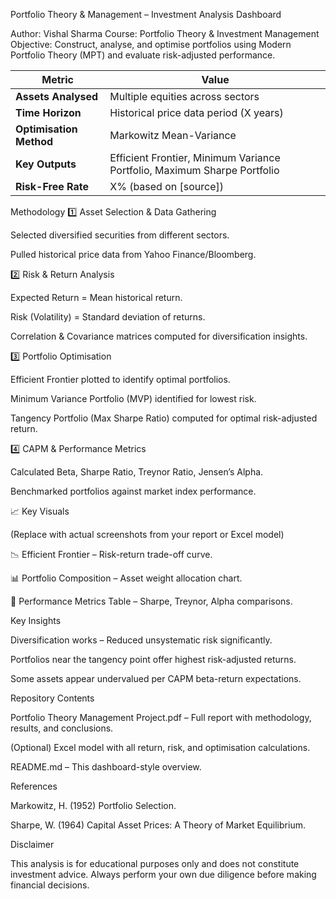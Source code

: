 Portfolio Theory & Management – Investment Analysis Dashboard

Author: Vishal Sharma
Course: Portfolio Theory & Investment Management
Objective: Construct, analyse, and optimise portfolios using Modern Portfolio Theory (MPT) and evaluate risk-adjusted performance.

| Metric                  | Value                                                                    |
| ----------------------- | ------------------------------------------------------------------------ |
| **Assets Analysed**     | Multiple equities across sectors                                         |
| **Time Horizon**        | Historical price data period (X years)                                   |
| **Optimisation Method** | Markowitz Mean-Variance                                                  |
| **Key Outputs**         | Efficient Frontier, Minimum Variance Portfolio, Maximum Sharpe Portfolio |
| **Risk-Free Rate**      | X% (based on \[source])                                                  |


Methodology
1️⃣ Asset Selection & Data Gathering

Selected diversified securities from different sectors.

Pulled historical price data from Yahoo Finance/Bloomberg.

2️⃣ Risk & Return Analysis

Expected Return = Mean historical return.

Risk (Volatility) = Standard deviation of returns.

Correlation & Covariance matrices computed for diversification insights.

3️⃣ Portfolio Optimisation

Efficient Frontier plotted to identify optimal portfolios.

Minimum Variance Portfolio (MVP) identified for lowest risk.

Tangency Portfolio (Max Sharpe Ratio) computed for optimal risk-adjusted return.

4️⃣ CAPM & Performance Metrics

Calculated Beta, Sharpe Ratio, Treynor Ratio, Jensen’s Alpha.

Benchmarked portfolios against market index performance.

📈 Key Visuals

(Replace with actual screenshots from your report or Excel model)

📉 Efficient Frontier – Risk-return trade-off curve.

📊 Portfolio Composition – Asset weight allocation chart.

📌 Performance Metrics Table – Sharpe, Treynor, Alpha comparisons.

Key Insights

Diversification works – Reduced unsystematic risk significantly.

Portfolios near the tangency point offer highest risk-adjusted returns.

Some assets appear undervalued per CAPM beta-return expectations.

Repository Contents

Portfolio Theory Management Project.pdf – Full report with methodology, results, and conclusions.

(Optional) Excel model with all return, risk, and optimisation calculations.

README.md – This dashboard-style overview.

References

Markowitz, H. (1952) Portfolio Selection.

Sharpe, W. (1964) Capital Asset Prices: A Theory of Market Equilibrium.

Disclaimer

This analysis is for educational purposes only and does not constitute investment advice. Always perform your own due diligence before making financial decisions.
